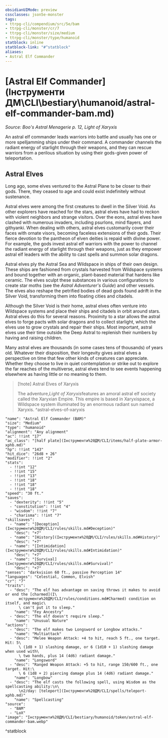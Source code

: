 ```yaml
---
obsidianUIMode: preview
cssclasses: json5e-monster
tags:
- ttrpg-cli/compendium/src/5e/bam
- ttrpg-cli/monster/cr/7
- ttrpg-cli/monster/size/medium
- ttrpg-cli/monster/type/humanoid
statblock: inline
statblock-link: "#^statblock"
aliases:
- Astral Elf Commander
---
```

# [Astral Elf Commander](Інструменти ДМ\CLI\bestiary\humanoid/astral-elf-commander-bam.md)
*Source: Boo's Astral Menagerie p. 12, Light of Xaryxis*  

An astral elf commander leads warriors into battle and usually has one or more spelljamming ships under their command. A commander channels the radiant energy of starlight through their weapons, and they can rescue warriors from a perilous situation by using their gods-given power of teleportation.

## Astral Elves

Long ago, some elves ventured to the Astral Plane to be closer to their gods. There, they ceased to age and could exist indefinitely without sustenance.

Astral elves were among the first creatures to dwell in the Silver Void. As other explorers have reached for the stars, astral elves have had to reckon with violent neighbors and strange visitors. Over the eons, astral elves have clashed with numerous invaders, including psurlons, mind flayers, and githyanki. When dealing with others, astral elves customarily cover their faces with ornate visors, becoming faceless extensions of their gods. Their fierce devotion to the pantheon of elven deities is repaid with divine power. For example, the gods invest astral elf warriors with the power to channel the radiant energy of starlight through their weapons, just as they empower astral elf leaders with the ability to cast spells and summon solar dragons.

Astral elves ply the Astral Sea and Wildspace in ships of their own design. These ships are fashioned from crystals harvested from Wildspace systems and bound together with an organic, plant-based material that hardens like ceramic. The elves sculpt these substances in various configurations to create star moths (see the *Astral Adventurer's Guide*) and other vessels. The elves also reshape the petrified bodies of dead gods found adrift in the Silver Void, transforming them into floating cities and citadels.

Although the Silver Void is their home, astral elves often venture into Wildspace systems and place their ships and citadels in orbit around stars. Astral elves do this for several reasons. Proximity to a star allows the astral elves to forge pacts with solar dragons and to collect starlight, which the elves use to grow crystals and repair their ships. Most important, astral elves use their time outside the Deep Astral to replenish their numbers by having and raising children.

Many astral elves are thousands (in some cases tens of thousands) of years old. Whatever their disposition, their longevity gives astral elves a perspective on time that few other kinds of creatures can appreciate. Whether they choose to live in quiet contemplation or strike out to explore the far reaches of the multiverse, astral elves tend to see events happening elsewhere as having little or no meaning to them.

> [!note] Astral Elves of Xaryxis
> 
> The adventure,*Light of Xaryxis*features an amoral astral elf society called the Xaryxian Empire. This empire is based in Xaryxispace, a Wildspace system illuminated by an enormous radiant sun named Xaryxis.
^astral-elves-of-xaryxis

```statblock
"name": "Astral Elf Commander (BAM)"
"size": "Medium"
"type": "humanoid"
"alignment": "Any alignment"
"ac": !!int "17"
"ac_class": "[half plate](Інструменти%20ДМ/CLI/items/half-plate-armor-xphb.md)"
"hp": !!int "143"
"hit_dice": "26d8 + 26"
"modifier": !!int "2"
"stats":
  - !!int "12"
  - !!int "15"
  - !!int "13"
  - !!int "18"
  - !!int "18"
  - !!int "18"
"speed": "30 ft."
"saves":
  - "dexterity": !!int "5"
  - "constitution": !!int "4"
  - "wisdom": !!int "7"
  - "charisma": !!int "7"
"skillsaves":
  - "name": "[Deception](Інструменти%20ДМ/CLI/rules/skills.md#Deception)"
    "desc": "+7"
  - "name": "[History](Інструменти%20ДМ/CLI/rules/skills.md#History)"
    "desc": "+7"
  - "name": "[Intimidation](Інструменти%20ДМ/CLI/rules/skills.md#Intimidation)"
    "desc": "+7"
  - "name": "[Survival](Інструменти%20ДМ/CLI/rules/skills.md#Survival)"
    "desc": "+7"
"senses": "darkvision 60 ft., passive Perception 14"
"languages": "Celestial, Common, Elvish"
"cr": "7"
"traits":
  - "desc": "The elf has advantage on saving throws it makes to avoid or end the [charmed](І\
      нструменти%20ДМ/CLI/rules/conditions.md#Charmed) condition on itself, and magic\
      \ can't put it to sleep."
    "name": "Fey Ancestry"
  - "desc": "The elf doesn't require sleep."
    "name": "Unusual Nature"
"actions":
  - "desc": "The elf makes two Longsword or Longbow attacks."
    "name": "Multiattack"
  - "desc": "Melee Weapon Attack: +4 to hit, reach 5 ft., one target. Hit: 5\
      \ (1d8 + 1) slashing damage, or 6 (1d10 + 1) slashing damage when used with\
      \ two hands, plus 14 (4d6) radiant damage."
    "name": "Longsword"
  - "desc": "Ranged Weapon Attack: +5 to hit, range 150/600 ft., one target. Hit:\
      \ 6 (1d8 + 2) piercing damage plus 14 (4d6) radiant damage."
    "name": "Longbow"
  - "desc": "The elf casts the following spell, using Wisdom as the spellcasting ability:\n\
      \n2/day: [teleport](Інструменти%20ДМ/CLI/spells/teleport-xphb.md)"
    "name": "Spellcasting"
"source":
  - "BAM"
  - "LoX"
"image": "Інструменти%20ДМ/CLI/bestiary/humanoid/token/astral-elf-commander-bam.webp"
```
^statblock